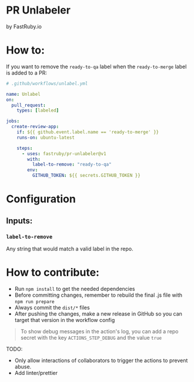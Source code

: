 # PR Unlabeler

by FastRuby.io

# How to:

If you want to remove the `ready-to-qa` label when the `ready-to-merge` label is added to a PR:

```yml
# .github/workflows/unlabel.yml

name: Unlabel
on:
  pull_request:
    types: [labeled]

jobs:
  create-review-app:
    if: ${{ github.event.label.name == 'ready-to-merge' }}
    runs-on: ubuntu-latest

    steps:
      - uses: fastruby/pr-unlabeler@v1
        with:
          label-to-remove: "ready-to-qa"
        env:
          GITHUB_TOKEN: ${{ secrets.GITHUB_TOKEN }}
```

# Configuration

## Inputs:

### `label-to-remove`

Any string that would match a valid label in the repo.

# How to contribute:

- Run `npm install` to get the needed dependencies
- Before committing changes, remember to rebuild the final .js file with `npm run prepare`
- Always commit the `dist/*` files
- After pushing the changes, make a new release in GitHub so you can target that version in the workflow config

> To show debug messages in the action's log, you can add a repo secret with the key `ACTIONS_STEP_DEBUG` and the value `true`

TODO:

- Only allow interactions of collaborators to trigger the actions to prevent abuse.
- Add linter/prettier
